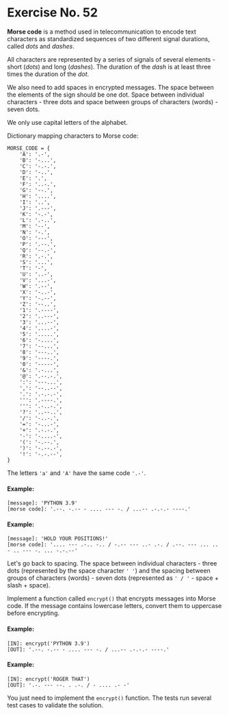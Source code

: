 # Exercise No. 52

**Morse code** is a method used in telecommunication to encode text characters as standardized sequences of two different signal durations, called *dots* and *dashes*.

All characters are represented by a series of signals of several elements - short (*dots*) and long (*dashes*). The duration of the *dash* is at least three times the duration of the *dot*.

We also need to add spaces in encrypted messages. The space between the elements of the sign should be one dot. Space between individual characters - three dots and space between groups of characters (words) - seven dots.

We only use capital letters of the alphabet.

Dictionary mapping characters to Morse code:


    MORSE_CODE = {
        'A': '.-',
        'B': '-...',
        'C': '-.-.',
        'D': '-..',
        'E': '.',
        'F': '..-.',
        'G': '--.',
        'H': '....',
        'I': '..',
        'J': '.---',
        'K': '-.-',
        'L': '.-..',
        'M': '--',
        'N': '-.',
        'O': '---',
        'P': '.--.',
        'Q': '--.-',
        'R': '.-.',
        'S': '...',
        'T': '-',
        'U': '..-',
        'V': '...-',
        'W': '.--',
        'X': '-..-',
        'Y': '-.--',
        'Z': '--..',
        '1': '.----',
        '2': '..---',
        '3': '...--',
        '4': '....-',
        '5': '.....',
        '6': '-....',
        '7': '--...',
        '8': '---..',
        '9': '----.',
        '0': '-----',
        '&': '.-...',
        '@': '.--.-.',
        ':': '---...',
        ',': '--..--',
        '.': '.-.-.-',
        ''': '.----.',
        ''': '.-..-.',
        '?': '..--..',
        '/': '-..-.',
        '=': '-...-',
        '+': '.-.-.',
        '-': '-....-',
        '(': '-.--.',
        ')': '-.--.-',
        '!': '-.-.--',
    }


The letters `'a'` and `'A'` have the same code `'.-'`.

#### Example:
    [message]: 'PYTHON 3.9'
    [morse code]: '.--. -.-- - .... --- -. / ...-- .-.-.- ----.'

#### Example:
    [message]: 'HOLD YOUR POSITIONS!'
    [morse code]: '.... --- .-.. -.. / -.-- --- ..- .-. / .--. --- ... .. - .. --- -. ... -.-.--'


Let's go back to spacing. The space between individual characters - three dots (represented by the space character `' '`) and the spacing between groups of characters (words) - seven dots (represented as `' / '` - space + slash + space).

Implement a function called `encrypt()` that encrypts messages into Morse code. If the message contains lowercase letters, convert them to uppercase before encrypting.

#### Example:
    [IN]: encrypt('PYTHON 3.9')
    [OUT]: '.--. -.-- - .... --- -. / ...-- .-.-.- ----.'


#### Example:
    [IN]: encrypt('ROGER THAT')
    [OUT]: '.-. --- --. . .-. / - .... .- -'


You just need to implement the `encrypt()` function. The tests run several test cases to validate the solution.